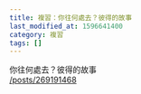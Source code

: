 ```yaml
---
title: 複習：你往何處去？彼得的故事
last_modified_at: 1596641400
category: 複習
tags: []
---
```


<p>你往何處去？彼得的故事<br/>
<a href="/posts/269191468" target="_blank">/posts/269191468</a></p>
<p> </p>

